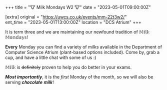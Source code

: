 +++
title = "🐮 Milk Mondays W2 🐮"
date = "2023-05-01T09:00:00Z"

[extra]
original = "https://uwcs.co.uk/events/mm-22t3w2/"    
ent_time = "2023-05-01T13:00:00Z"
location = "DCS Atrium"
+++

It is term three and we are maintaining our newfound tradition of 𝕄𝕚𝕝𝕜 𝕄𝕠𝕟𝕕𝕒𝕪𝕤!

**Every** Monday you can find a variety of milks available in the Department of Computer Science Atrium (plant-based options included). Come by, grab a cup, and have a little chat with some of us :)

𝕄𝕚𝕝𝕜 is ~~definitely~~ proven to help you do better in your exams.

***Most importantly***, it is the *first* Monday of the month, so we will also be serving 𝒄𝒉𝒐𝒄𝒐𝒍𝒂𝒕𝒆 𝒎𝒊𝒍𝒌!
